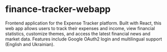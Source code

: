 # finance-tracker-webapp
Frontend application for the Expense Tracker platform. Built with React, this web app allows users to track their expenses and income, view financial statistics, customize themes, and access the latest financial news and market data. Features include Google OAuth2 login and multilingual support (English and Ukrainian).
